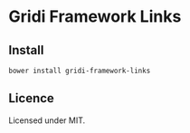 # Gridi Framework Links

## Install
`bower install gridi-framework-links`

## Licence

Licensed under MIT.
